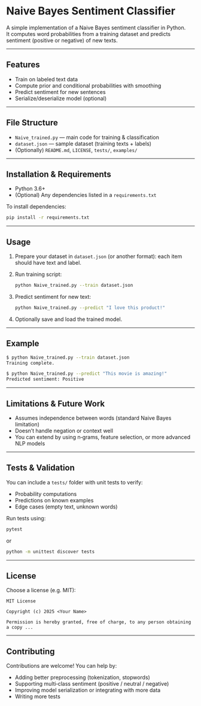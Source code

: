 # Naive Bayes Sentiment Classifier

A simple implementation of a Naive Bayes sentiment classifier in Python.  
It computes word probabilities from a training dataset and predicts sentiment (positive or negative) of new texts.

---

## Features

- Train on labeled text data  
- Compute prior and conditional probabilities with smoothing  
- Predict sentiment for new sentences  
- Serialize/deserialize model (optional)  

---

## File Structure

- `Naive_trained.py` — main code for training & classification  
- `dataset.json` — sample dataset (training texts + labels)  
- (Optionally) `README.md`, `LICENSE`, `tests/`, `examples/`  

---

## Installation & Requirements

- Python 3.6+  
- (Optional) Any dependencies listed in a `requirements.txt`  

To install dependencies:

```bash
pip install -r requirements.txt
````

---

## Usage

1. Prepare your dataset in `dataset.json` (or another format): each item should have text and label.

2. Run training script:

   ```bash
   python Naive_trained.py --train dataset.json
   ```

3. Predict sentiment for new text:

   ```bash
   python Naive_trained.py --predict "I love this product!"
   ```

4. Optionally save and load the trained model.

---

## Example

```bash
$ python Naive_trained.py --train dataset.json
Training complete.

$ python Naive_trained.py --predict "This movie is amazing!"
Predicted sentiment: Positive
```

---

## Limitations & Future Work

* Assumes independence between words (standard Naive Bayes limitation)
* Doesn’t handle negation or context well
* You can extend by using n‑grams, feature selection, or more advanced NLP models

---

## Tests & Validation

You can include a `tests/` folder with unit tests to verify:

* Probability computations
* Predictions on known examples
* Edge cases (empty text, unknown words)

Run tests using:

```bash
pytest
```

or

```bash
python -m unittest discover tests
```

---

## License

Choose a license (e.g. MIT):

```
MIT License

Copyright (c) 2025 <Your Name>

Permission is hereby granted, free of charge, to any person obtaining a copy ...
```

---

## Contributing

Contributions are welcome! You can help by:

* Adding better preprocessing (tokenization, stopwords)
* Supporting multi‑class sentiment (positive / neutral / negative)
* Improving model serialization or integrating with more data
* Writing more tests

```


